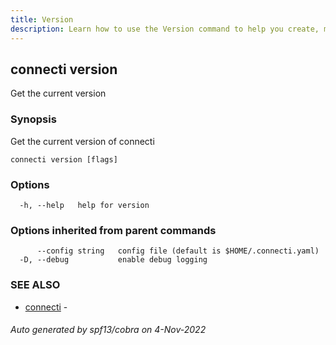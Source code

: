 ```yaml
---
title: Version
description: Learn how to use the Version command to help you create, manage, and destroy private subnet connections.
---
```

## connecti version

Get the current version

### Synopsis

Get the current version of connecti

```
connecti version [flags]
```

### Options

```
  -h, --help   help for version
```

### Options inherited from parent commands

```
      --config string   config file (default is $HOME/.connecti.yaml)
  -D, --debug           enable debug logging
```

### SEE ALSO

* [connecti](/docs/connecti)	 - 

###### Auto generated by spf13/cobra on 4-Nov-2022
